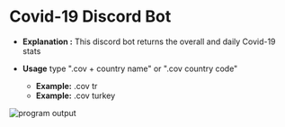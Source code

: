 # Covid-19 Discord Bot
- **Explanation :** This discord bot returns the overall and daily Covid-19 stats

- **Usage** type ".cov + country name" or ".cov country code"
  - **Example:** .cov tr
  - **Example:** .cov turkey 

![program output](https://media-exp1.licdn.com/dms/image/C4E22AQEISDy4v9B3Iw/feedshare-shrink_800/0/1591866742101?e=1646265600&v=beta&t=xlKyUQk_MHDQB0QuAEaYJ97l_c2c6vETDj2rP2j5-iQ)
